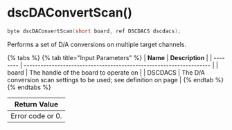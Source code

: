 # dscDAConvertScan()

```c
byte dscDAConvertScan(short board, ref DSCDACS dscdacs);
```

Performs a set of D/A conversions on multiple target channels.

{% tabs %}
{% tab title="Input Parameters" %}
| **Name** | **Description**                                                     |
| -------- | ------------------------------------------------------------------- |
| board    | The handle of the board to operate on                               |
| DSCDACS  | The D/A conversion scan settings to be used; see definition on page |
{% endtab %}
{% endtabs %}

| Return Value     |
| ---------------- |
| Error code or 0. |

